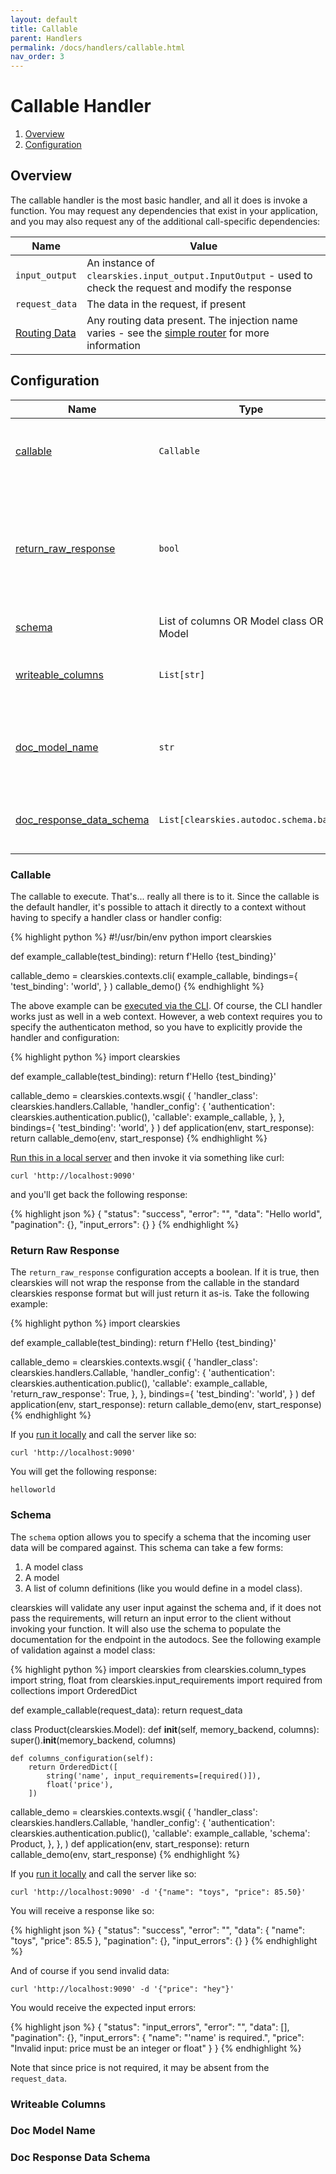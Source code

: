 ```yaml
---
layout: default
title: Callable
parent: Handlers
permalink: /docs/handlers/callable.html
nav_order: 3
---
```


# Callable Handler

 1. [Overview](#overview)
 2. [Configuration](#configuration)

## Overview

The callable handler is the most basic handler, and all it does is invoke a function.  You may request any dependencies that exist in your application, and you may also request any of the additional call-specific dependencies:

| Name | Value |
|------|-------|
| `input_output` | An instance of `clearskies.input_output.InputOutput` - used to check the request and modify the response |
| `request_data` | The data in the request, if present |
| [Routing Data](#simple-routing.html) | Any routing data present.  The injection name varies - see the [simple router](simple-routing.html) for more information |

## Configuration

| Name | Type | Description |
|------|------|-------------|
| [callable](#callable) | `Callable` | The callable to execute - a function, lambda, or object with a `__call__` attribute. |
| [return_raw_response](#return-raw-response) | `bool` | If `True`, the return value of the callable will returned exactly to the client.  If not, it will be set as the `data` property of a standard clearskies response |
| [schema](#schema) | List of columns OR Model class OR Model | A schema to use to validate user input |
| [writeable_columns](#writeable-columns) | `List[str]` | A list of column names (from the schema) that the user is allowed to set |
| [doc_model_name](#doc-model-name) | `str` | The name to assign to the response type for use in the autodocumentation of the handler |
| [doc_response_data_schema](#doc-response-data-schema) | `List[clearskies.autodoc.schema.base]` | The documentation of the response for the handler for use in the autodocs |

### Callable

The callable to execute.  That's... really all there is to it.  Since the callable is the default handler, it's possible to attach it directly to a context without having to specify a handler class or handler config:

{% highlight python %}
#!/usr/bin/env python
import clearskies

def example_callable(test_binding):
    return f'Hello {test_binding}'

callable_demo = clearskies.contexts.cli(
    example_callable,
    bindings={
        'test_binding': 'world',
    }
)
callable_demo()
{% endhighlight %}

The above example can be [executed via the CLI](/docs/running-examples.html#running-examples-designed-for-the-cli).  Of course, the CLI handler works just as well in a web context.  However, a web context requires you to specify the authenticaton method, so you have to explicitly provide the handler and configuration:

{% highlight python %}
import clearskies

def example_callable(test_binding):
    return f'Hello {test_binding}'

callable_demo = clearskies.contexts.wsgi(
    {
        'handler_class': clearskies.handlers.Callable,
        'handler_config': {
            'authentication': clearskies.authentication.public(),
            'callable': example_callable,
        },
    },
    bindings={
        'test_binding': 'world',
    }
)
def application(env, start_response):
    return callable_demo(env, start_response)
{% endhighlight %}

[Run this in a local server](docs/running-examples.html#running-examples-designed-for-an-http-server) and then invoke it via something like curl:

```
curl 'http://localhost:9090'
```

and you'll get back the following response:

{% highlight json %}
{
  "status": "success",
  "error": "",
  "data": "Hello world",
  "pagination": {},
  "input_errors": {}
}
{% endhighlight %}

### Return Raw Response

The `return_raw_response` configuration accepts a boolean.  If it is true, then clearskies will not wrap the response from the callable in the standard clearskies response format but will just return it as-is.  Take the following example:

{% highlight python %}
import clearskies

def example_callable(test_binding):
    return f'Hello {test_binding}'

callable_demo = clearskies.contexts.wsgi(
    {
        'handler_class': clearskies.handlers.Callable,
        'handler_config': {
            'authentication': clearskies.authentication.public(),
            'callable': example_callable,
            'return_raw_response': True,
        },
    },
    bindings={
        'test_binding': 'world',
    }
)
def application(env, start_response):
    return callable_demo(env, start_response)
{% endhighlight %}

If you [run it locally](docs/running-examples.html#running-examples-designed-for-an-http-server) and call the server like so:

```
curl 'http://localhost:9090'
```

You will get the following response:

```
helloworld
```

### Schema

The `schema` option allows you to specify a schema that the incoming user data will be compared against.  This schema can take a few forms:

 1. A model class
 2. A model
 3. A list of column definitions (like you would define in a model class).

clearskies will validate any user input against the schema and, if it does not pass the requirements, will return an input error to the client without invoking your function.  It will also use the schema to populate the documentation for the endpoint in the autodocs.  See the following example of validation against a model class:

{% highlight python %}
import clearskies
from clearskies.column_types import string, float
from clearskies.input_requirements import required
from collections import OrderedDict

def example_callable(request_data):
    return request_data

class Product(clearskies.Model):
    def __init__(self, memory_backend, columns):
        super().__init__(memory_backend, columns)

    def columns_configuration(self):
        return OrderedDict([
            string('name', input_requirements=[required()]),
            float('price'),
        ])

callable_demo = clearskies.contexts.wsgi(
    {
        'handler_class': clearskies.handlers.Callable,
        'handler_config': {
            'authentication': clearskies.authentication.public(),
            'callable': example_callable,
            'schema': Product,
        },
    },
)
def application(env, start_response):
    return callable_demo(env, start_response)
{% endhighlight %}

If you [run it locally](docs/running-examples.html#running-examples-designed-for-an-http-server) and call the server like so:

```
curl 'http://localhost:9090' -d '{"name": "toys", "price": 85.50}'
```

You will receive a response like so:

{% highlight json %}
{
  "status": "success",
  "error": "",
  "data": {
    "name": "toys",
    "price": 85.5
  },
  "pagination": {},
  "input_errors": {}
}
{% endhighlight %}

And of course if you send invalid data:

```
curl 'http://localhost:9090' -d '{"price": "hey"}'
```

You would receive the expected input errors:

{% highlight json %}
{
  "status": "input_errors",
  "error": "",
  "data": [],
  "pagination": {},
  "input_errors": {
    "name": "'name' is required.",
    "price": "Invalid input: price must be an integer or float"
  }
}
{% endhighlight %}

Note that since price is not required, it may be absent from the `request_data`.

### Writeable Columns

### Doc Model Name

### Doc Response Data Schema
